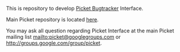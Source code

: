 This is repository to develop [Picket Bugtracker](http://picket.nophp.ru/) Interface.

Main Picket repository is located [here](http://github.com/lig/picket "Picket Bugtracker source").

You may ask all question regarding Picket Interface at the main Picket mailing list <mailto:picket@googlegroups.com> or <http://groups.google.com/group/picket>.

